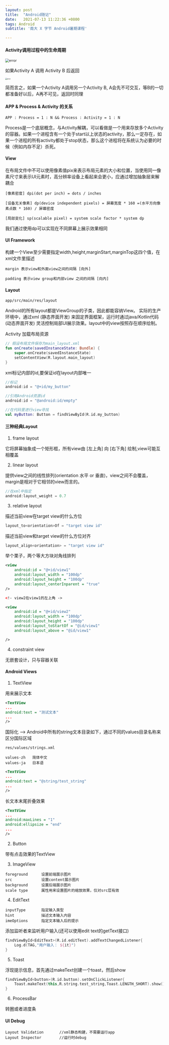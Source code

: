 ```yaml
---
layout: post
title:  "Android随记"
date:   2021-07-13 11:22:36 +0800
tags: Android
subtitle: '南大 X 字节 Android暑期课程'

---
```


#### Activity调用过程中的生命周期

<img src="https://github.com/tangjingLI/tangjingLI.github.io/blob/main/assets/Androidlife.png?raw=true" alt="error" style="zoom:75%;" />


如果Activity A 调用 Activity B 后返回

<img src="https://github.com/tangjingLI/tangjingLI.github.io/blob/main/assets/AcallB.png?raw=true" alt="error" style="zoom:35%;" />

简而言之，如果一个Activity A调用另一个Activity B, A会先不可交互，等B的一切都准备好以后，A再不可见，返回时同理

#### APP & Process & Activity 的关系

```text
APP : Process = 1 : N && Process : Activity = 1 : N
```

Process是一个底层概念，与Activity解耦，可以看做是一个用来存放多个Activity的容器。如果一个进程含有一个处于start以上状态的activity，那么一定存在，如果一个进程的所有activity都处于stop状态，那么这个进程将在系统认为必要的时候（例如内存不足）杀死。

#### View

在布局文件中不可以使用像素值pix来表示布局元素的大小和位置，当使用同一像素尺寸来表示UI元素时，高分辨率设备上看起来会更小，应通过增加抽象层来解耦合

```text
[像素密度] dpi(dot per inch) = dots / inches

[设备无关像素] dp(device independent pixels) = 屏幕宽度 * 160 =(水平方向像素点数 * 160) / 屏幕密度

[局部变化] sp(scalable pixel) = system scale factor * system dp
```

我们通过使用dp可以实现在不同屏幕上展示效果相同

#### UI Framework

构建一个View至少需要指定width,height,marginStart,marginTop这四个值，在xml文件里描述

```text
margin 表示view和外面view之间的间隔 [向外]

padding 表示view group和内部view 之间的间隔 [向内]
```

#### Layout 

```text
app/src/main/res/layout
```

Android的所有layout都是ViewGroup的子类，因此都能容纳View。
实际的生产环境中，通过xml (静态界面开发) 来固定界面框架，运行时通过java/Kotlin代码 (动态界面开发) 灵活控制局部UI展示效果。layout中的view按照存在顺序绘制。<br/>

Activity 加载布局资源

```kotlin
// 假设布局文件保存为main_layout.xml
fun onCreate(savedInstanceState: Bundle) {
    super.onCreate(savedInstanceState)
    setContentView(R.layout.main_layout)
}
```

xml标记内部的id,要保证id在layout内部唯一

```kotlin
//标记
android:id = "@+id/my_button"  

//引用Android资源id
android:id = "@android:id/empty"

//在代码里进行view寻找
val myButton: Button = findViewById(R.id.my_button)
```

#### 三种经典Layout

1. frame layout

它将屏幕抽象成一个矩形框，所有view由 [左上角] 向 [右下角] 绘制,view可能互相覆盖

2. linear layout

提供view之间的线性排列(orientation 水平 or 垂直)，view之间不会覆盖，margin是相对于它相邻的view而言的。<br/>

```kotlin
//在xml中指定
android:layout_weight = 0.7
```

3. relative layout

描述当前view在target view的什么方位

```kotlin
layout_to<orientation>Of = "target view id"
```

描述当前view和target view的什么方位对齐

```kotlin
layout_align<orientation> = "target view id"
```

举个栗子，两个等大方块对角线排列

```xml
<view
    android:id = "@+id/view1"
    android:layout_width = "100dp"
    android:layout_height = "100dp"
    android:layout_centerInparent = "true"
/>

<!- view2在view1的左上角 ->

<view
    android:id = "@+id/view2"
    android:layout_width = "100dp"
    android:layout_height = "100dp"
    android:layout_toStartOf = "@id/view1"  
    android:layout_above = "@id/view1"

/>
```

4. constraint view

无嵌套设计，只与容器关联

#### Android Views

1. TextView

用来展示文本

```xml
<TextView
...
android:text = "测试文本"
...
/>
```

国际化 --> Android中所有的string文本目录如下，通过不同的values目录名称来区分国际区域

```text
res/values/strings.xml
```

```text
values-zh   简体中文
values-ja   日本语
```

```xml
<TextView
...
android:text = "@string/test_string"
...
/>
```

长文本末尾折叠效果

```xml
<TextView
...
android:maxLines = "1"
android:ellipsize = "end"
...
/>
```

2. Button

带有点击效果的TextView

3. ImageView

```text
foreground      设置前端展示图片
src             设置content展示图片
background      设置后端展示图片
scale type      属性用来设置图片的缩放效果，仅对src层有效
```

4. EditText

```text
inputType       指定输入类型 
hint            描述文本输入内容
imeOptions      指定文本输入后的提示
```

添加监听者来监听用户输入(还可以使用edit text的getText接口)

```kotlin
findViewById<EditText>(R.id.editText).addTextChangedListener{
    Log.d(TAG,"用户输入： ${it}")
}
```

5. Toast

浮现提示信息，首先通过makeText创建一个toast，然后show

```kotlin
findViewById<button>(R.id.button).setOnClickListener{
    Toast.makeText(this,R.string.test_string,Toast.LENGTH_SHORT).show()
}
```

6. ProcessBar

转圈或者进度条

#### UI Debug

```text
Layout Validation       //xml静态构建，不需要运行app      
Layout Inspector        //运行时debug
```

